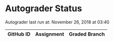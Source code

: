 # Autograder Status
Autograder last run at: November 26, 2018 at 03:40

| GitHub ID | Assignment | Graded Branch |
|-----------|------------|---------------|
